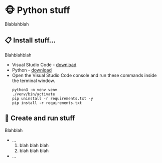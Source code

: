# :monkey_face:  Python stuff
Blablahblah

## :clipboard: Install stuff...
Blahblahblah

- Visual Studio Code - [download](https://code.visualstudio.com/Download)
- Python - [download](https://www.python.org/)
- Open the Visual Studio Code console and run these commands inside the terminal window.
    ```	
    python3 -m venv venv
    ./venv/bin/activate
    pip uninstall -r requirements.txt -y
    pip install -r requirements.txt
    ```

## :scroll: Create and run stuff
Blahblah

 - ...
    1. blah blah blah
    2. blah blah blah
 - ...